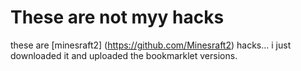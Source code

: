 # These are not myy hacks
these are [minesraft2] (https://github.com/Minesraft2) hacks... i just downloaded it  and uploaded the bookmarklet versions.
